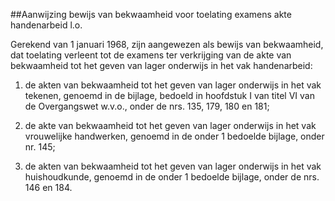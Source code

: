 <meta http-equiv='Content-Type' content='text/html; charset=utf-8' />

##Aanwijzing bewijs van bekwaamheid voor toelating examens akte handenarbeid l.o.

Gerekend van 1 januari 1968, zijn aangewezen als bewijs van bekwaamheid, dat toelating verleent tot de examens ter verkrijging van de akte van bekwaamheid tot het geven van lager onderwijs in het vak handenarbeid: 

1. de akten van bekwaamheid tot het geven van lager onderwijs in het vak tekenen, genoemd in de bijlage, bedoeld in hoofdstuk I van titel VI van de Overgangswet w.v.o., onder de nrs. 135, 179, 180 en 181; 

2. de akte van bekwaamheid tot het geven van lager onderwijs in het vak vrouwelijke handwerken, genoemd in de onder 1 bedoelde bijlage, onder nr. 145; 

3. de akten van bekwaamheid tot het geven van lager onderwijs in het vak huishoudkunde, genoemd in de onder 1 bedoelde bijlage, onder de nrs. 146 en 184.    
